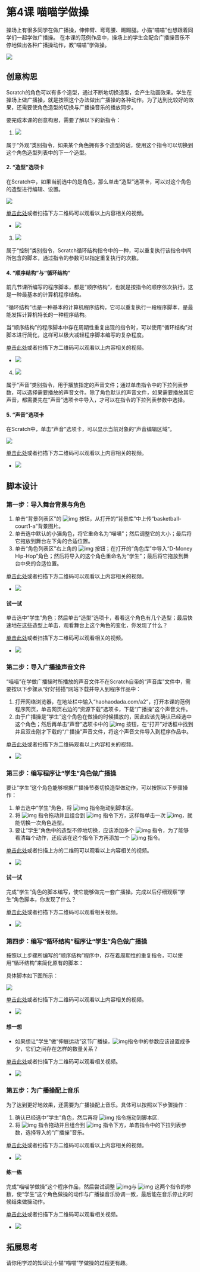 # 第4课  喵喵学做操



操场上有很多同学在做广播操，伸伸臂、弯弯腰、踢踢腿。小猫“喵喵”也想跟着同学们一起学做广播操。
在本课的范例作品中，操场上的学生会配合广播操音乐不停地做出各种广播操动作，教“喵喵”学做操。

![](../../.gitbook/assets/scratch4-0.png)





## 创意构思

Scratch的角色可以有多个造型，通过不断地切换造型，会产生动画效果。学生在操场上做广播操，就是按照这个办法做出广播操的各种动作。为了达到比较好的效果，还需要使角色造型的切换与广播操音乐的播放同步。



要完成本课的创意构思，需要了解以下的新指令：

1. ![](../../.gitbook/assets/scratch4-1.png) 

属于“外观”类别指令，如果某个角色拥有多个造型的话，使用这个指令可以切换到这个角色造型列表中的下一个造型。



#### 2. “造型”选项卡

在Scratch中，如果当前选中的是角色，那么单击“造型”选项卡，可以对这个角色的造型进行编辑、设置。

![](../../.gitbook/assets/scratch4-2.png)

[单击此处](http://haohaodada.com/video/a20401.php)或者扫描下方二维码可以观看以上内容相关的视频。

* ![](../../.gitbook/assets/a20401.png) 



3. ![](../../.gitbook/assets/scratch4-3.png) 

属于“控制”类别指令，Scratch循环结构指令中的一种，可以重复执行该指令中间所包含的脚本，通过指令的参数可以指定重复执行的次数。



#### 4. “顺序结构”与“循环结构”

前几节课所编写的程序脚本，都是“顺序结构”，也就是按指令的顺序依次执行。这是一种最基本的计算机程序结构。

“循环结构”也是一种基本的计算机程序结构，它可以重复执行一段程序脚本，是最能发挥计算机特长的一种程序结构。

当“顺序结构”的程序脚本中存在周期性重复出现的指令时，可以使用“循环结构”对脚本进行简化，这样可以极大减轻程序脚本编写的复杂程度。



[单击此处](http://haohaodada.com/video/a20402.php)或者扫描下方二维码可以观看以上内容相关的视频。

* ![](../../.gitbook/assets/a20402.png) 





4. ![](../../.gitbook/assets/scratch4-4.png) 

属于“声音”类别指令，用于播放指定的声音文件；通过单击指令中的下拉列表参数，可以选择需要播放的声音文件。除了角色默认的声音文件，如果需要播放其它声音，都需要先在“声音”选项卡中导入，才可以在指令的下拉列表参数中选择。



#### 5. “声音”选项卡

在Scratch中，单击“声音”选项卡，可以显示当前对象的“声音编辑区域”。

![](../../.gitbook/assets/scratch4-5.png)

[单击此处](http://haohaodada.com/video/a20403.php)或者扫描下方二维码可以观看以上内容相关的视频。

* ![](../../.gitbook/assets/a20403.png) 





## 脚本设计

### 第一步：导入舞台背景与角色

1. 单击“背景列表区”的 ![img](img/2-5.png) 按钮，从打开的“背景库”中上传“basketball-court1-a”背景图片。
2. 单击选中默认的小猫角色，将它重命名为“喵喵”；然后调整它的大小；最后将它拖放到舞台左下角的合适位置。
3. 单击“角色列表区”右上角的 ![img](img/2-8.png) 按钮；在打开的“角色库”中导入“D-Money Hip-Hop”角色；然后将导入的这个角色重命名为“学生”；最后将它拖放到舞台中央的合适位置。



[单击此处](http://haohaodada.com/video/a20404.php)或者扫描下方二维码可以观看以上内容相关的视频。

* ![](../../.gitbook/assets/a20404.png) 



#### 试一试

单击选中“学生”角色；然后单击“造型”选项卡，看看这个角色有几个造型；最后快速地在这些造型上单击，观看舞台上这个角色的变化，你发现了什么？

[单击此处](http://haohaodada.com/video/a20405.php)或者扫描下方二维码可以观看相关的视频。

* ![](../../.gitbook/assets/a20405.png) 





### 第二步：导入广播操声音文件

“喵喵”在学做广播操时所播放的声音文件不在Scratch自带的“声音库”文件中，需要按以下步骤从“好好搭搭”网站下载并导入到程序作品中：

1. 打开网络浏览器，在地址栏中输入“haohaodada.com/a2”，打开本课的范例程序网页，单击网页右边的“资源下载”选项卡，下载“广播操”这个声音文件。
2. 由于广播操是“学生”这个角色在做操的时候播放的，因此应该先确认已经选中这个角色；然后再单击“声音”选项卡中的 ![img](img/3-6.png) 按钮，在“打开”对话框中找到并且双击刚才下载的“广播操”声音文件，将这个声音文件导入到程序作品中。



[单击此处](http://haohaodada.com/video/a20406.php)或者扫描下方二维码观看以上内容相关的视频。

* ![](../../.gitbook/assets/a20406.png) 





### 第三步：编写程序让“学生”角色做广播操

要让“学生”这个角色能够根据广播操节奏切换造型做动作，可以按照以下步骤操作：

1. 单击选中“学生”角色，将 ![img](img/2-1.png) 指令拖动到脚本区。
2. 将 ![img](img/4-1.png) 指令拖动并且组合到 ![img](img/2-1.png) 指令下方，这样每单击一次 ![img](file:///Z:\Temp\ksohtml\wps831F.tmp.jpg)，就能切换一次角色造型。
3. 要让“学生”角色中的造型不停地切换，应该添加多个 ![img](img/4-1.png) 指令，为了能够看清每个动作，还应该在这个指令下方再添加一个 ![img](img/2-4.png) 指令。



[单击此处](http://haohaodada.com/video/a20407.php)或者扫描上方的二维码可以观看以上内容相关的视频。

* ![](../../.gitbook/assets/a20407.png) 



#### 试一试

完成“学生”角色的脚本编写，使它能够做完一套广播操。完成以后仔细观察“学生”角色脚本，你发现了什么？

 [单击此处](http://haohaodada.com/video/a20408.php)或者扫描下方二维码可以观看相关视频。

* ![](../../.gitbook/assets/a20408.png) 





### 第四步：编写“循环结构”程序让“学生”角色做广播操

按照以上步骤所编写的“顺序结构”程序中，存在着周期性的重复指令，可以使用“循环结构”来简化原有的脚本：

具体脚本如下图所示：

![](../../.gitbook/assets/scratch4-6.png)



[单击此处](http://haohaodada.com/video/a20409.php)或者扫描下方二维码可以观看以上内容相关的视频。

* ![](../../.gitbook/assets/a20409.png) 



#### 想一想

* 如果想让“学生”做“伸展运动”这节广播操，![img](img/4-3.png)指令中的参数应该设置成多少，它们之间存在怎样的数量关系？

 [单击此处](http://haohaodada.com/video/a20410.php)或者扫描下方二维码可以观看相关视频。

* ![](../../.gitbook/assets/a20410.png) 





### 第五步：为广播操配上音乐

为了达到更好地效果，还需要为广播操配上音乐。具体可以按照以下步骤操作：

1. 确认已经选中“学生”角色，然后再将 ![img](img/2-1.png) 指令拖动到脚本区.
2. 将 ![img](img/4-4.png) 指令拖动并且组合到 ![img](img/2-1.png) 指令下方，单击指令中的下拉列表参数，选择导入的“广播操”音乐。



[单击此处](http://haohaodada.com/video/a20411.php)或者扫描下方二维码可以观看以上内容相关的视频。

* ![](../../.gitbook/assets/a20411.png) 



#### 练一练

完成“喵喵学做操”这个程序作品，然后尝试调整 ![img](img/4-3.png)与 ![img](img/2-4.png) 这两个指令的参数，使“学生”这个角色做操的动作与广播操音乐协调一致，最后能在音乐停止的时候结束做操动作。

 [单击此处](http://haohaodada.com/video/a20412.php)或者扫描下方二维码可以观看相关视频。

* ![](../../.gitbook/assets/a20412.png) 





## 拓展思考

请你用学过的知识让小猫“喵喵”学做操的过程更有趣。